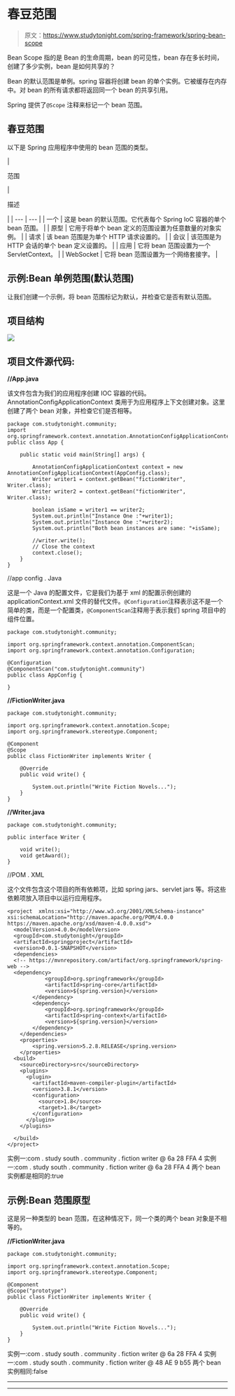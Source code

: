 # 春豆范围

> 原文：<https://www.studytonight.com/spring-framework/spring-bean-scope>

Bean Scope 指的是 Bean 的生命周期，bean 的可见性，bean 存在多长时间，创建了多少实例，bean 是如何共享的？

Bean 的默认范围是单例。spring 容器将创建 bean 的单个实例。它被缓存在内存中。对 bean 的所有请求都将返回同一个 bean 的共享引用。

Spring 提供了`@Scope` 注释来标记一个 bean 范围。

## 春豆范围

以下是 Spring 应用程序中使用的 bean 范围的类型。

| 

范围

 | 

描述

 |
| --- | --- |
| 一个 | 这是 bean 的默认范围。它代表每个 Spring IoC 容器的单个 bean 范围。 |
| 原型 | 它用于将单个 bean 定义的范围设置为任意数量的对象实例。 |
| 请求 | 该 bean 范围是为单个 HTTP 请求设置的。 |
| 会议 | 该范围是为 HTTP 会话的单个 bean 定义设置的。 |
| 应用 | 它将 bean 范围设置为一个 ServletContext。 |
| WebSocket | 它将 bean 范围设置为一个网络套接字。 |

## 示例:Bean 单例范围(默认范围)

让我们创建一个示例，将 bean 范围标记为默认，并检查它是否有默认范围。

## 项目结构

![](../Images/2037b32c59fac7aaff0900c8c1a09da5.png)

## 项目文件源代码:

**//App.java**

该文件包含为我们的应用程序创建 IOC 容器的代码。AnnotationConfigApplicationContext 类用于为应用程序上下文创建对象。这里创建了两个 bean 对象，并检查它们是否相等。

```
package com.studytonight.community;
import org.springframework.context.annotation.AnnotationConfigApplicationContext;
public class App {

	public static void main(String[] args) {

		AnnotationConfigApplicationContext context = new AnnotationConfigApplicationContext(AppConfig.class);
		Writer writer1 = context.getBean("fictionWriter", Writer.class);
		Writer writer2 = context.getBean("fictionWriter", Writer.class);

		boolean isSame = writer1 == writer2;
		System.out.println("Instance One :"+writer1);
		System.out.println("Instance One :"+writer2);
		System.out.println("Both bean instances are same: "+isSame);

		//writer.write();
		// Close the context
		context.close();
	}
}
```

//app config . Java

这是一个 Java 的配置文件，它是我们为基于 xml 的配置示例创建的 applicationContext.xml 文件的替代文件。`@Configuration`注释表示这不是一个简单的类，而是一个配置类，`@ComponentScan`注释用于表示我们 spring 项目中的组件位置。

```
package com.studytonight.community;

import org.springframework.context.annotation.ComponentScan;
import org.springframework.context.annotation.Configuration;

@Configuration
@ComponentScan("com.studytonight.community")
public class AppConfig {

} 
```

**//FictionWriter.java**

```
package com.studytonight.community;

import org.springframework.context.annotation.Scope;
import org.springframework.stereotype.Component;

@Component
@Scope
public class FictionWriter implements Writer {

	@Override
	public void write() {

		System.out.println("Write Fiction Novels...");
	}
}
```

**//Writer.java**

```
package com.studytonight.community;

public interface Writer {

	void write();
	void getAward();
}
```

//POM . XML

这个文件包含这个项目的所有依赖项，比如 spring jars、servlet jars 等。将这些依赖项放入项目中以运行应用程序。

```
<project  xmlns:xsi="http://www.w3.org/2001/XMLSchema-instance" xsi:schemaLocation="http://maven.apache.org/POM/4.0.0 https://maven.apache.org/xsd/maven-4.0.0.xsd">
  <modelVersion>4.0.0</modelVersion>
  <groupId>com.studytonight</groupId>
  <artifactId>springproject</artifactId>
  <version>0.0.1-SNAPSHOT</version>
  <dependencies>
  <!-- https://mvnrepository.com/artifact/org.springframework/spring-web -->
  <dependency>
			<groupId>org.springframework</groupId>
			<artifactId>spring-core</artifactId>
			<version>${spring.version}</version>
		</dependency>
		<dependency>
			<groupId>org.springframework</groupId>
			<artifactId>spring-context</artifactId>
			<version>${spring.version}</version>
		</dependency>
	</dependencies>
	<properties>
		<spring.version>5.2.8.RELEASE</spring.version>
	</properties>
  <build>
    <sourceDirectory>src</sourceDirectory>
    <plugins>
      <plugin>
        <artifactId>maven-compiler-plugin</artifactId>
        <version>3.8.1</version>
        <configuration>
          <source>1.8</source>
          <target>1.8</target>
        </configuration>
      </plugin>
    </plugins>

  </build>
</project>
```

实例一:com . study south . community . fiction writer @ 6a 28 FFA 4
实例一:com . study south . community . fiction writer @ 6a 28 FFA 4
两个 bean 实例都是相同的:true

## 示例:Bean 范围原型

这是另一种类型的 bean 范围，在这种情况下，同一个类的两个 bean 对象是不相等的。

**//FictionWriter.java**

```
package com.studytonight.community;

import org.springframework.context.annotation.Scope;
import org.springframework.stereotype.Component;

@Component
@Scope("prototype")
public class FictionWriter implements Writer {

	@Override
	public void write() {

		System.out.println("Write Fiction Novels...");
	}
}
```

实例一:com . study south . community . fiction writer @ 6a 28 FFA 4
实例一:com . study south . community . fiction writer @ 48 AE 9 b55
两个 bean 实例相同:false

* * *

* * *